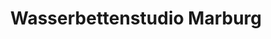 ---
title: "Wasserbettenstudio Marburg"
url: /kirchhain/wasserbettenstudio-marburg/
shop: Betten
---